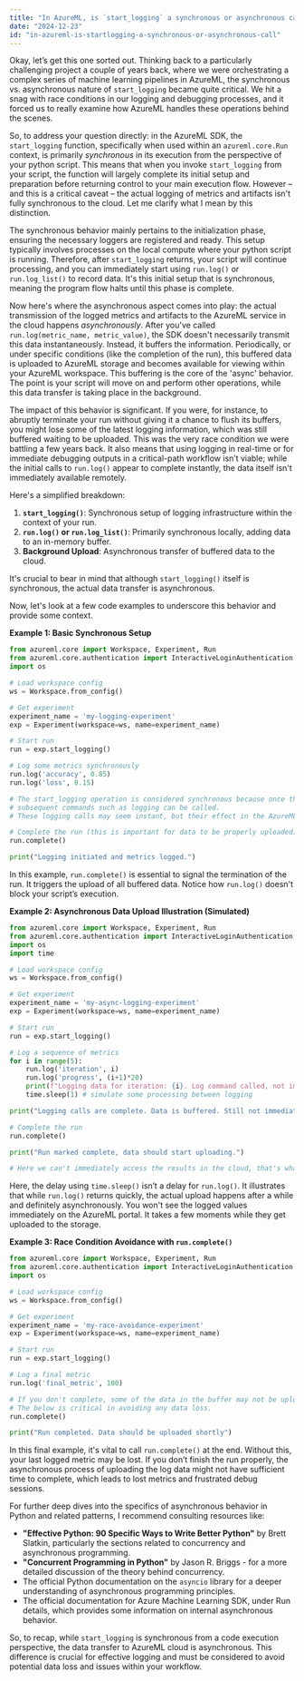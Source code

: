 ```yaml
---
title: "In AzureML, is `start_logging` a synchronous or asynchronous call?"
date: "2024-12-23"
id: "in-azureml-is-startlogging-a-synchronous-or-asynchronous-call"
---
```


Okay, let’s get this one sorted out. Thinking back to a particularly challenging project a couple of years back, where we were orchestrating a complex series of machine learning pipelines in AzureML, the synchronous vs. asynchronous nature of `start_logging` became quite critical. We hit a snag with race conditions in our logging and debugging processes, and it forced us to really examine how AzureML handles these operations behind the scenes.

So, to address your question directly: in the AzureML SDK, the `start_logging` function, specifically when used within an `azureml.core.Run` context, is primarily *synchronous* in its execution from the perspective of your python script. This means that when you invoke `start_logging` from your script, the function will largely complete its initial setup and preparation before returning control to your main execution flow. However – and this is a critical caveat – the actual logging of metrics and artifacts isn't fully synchronous to the cloud. Let me clarify what I mean by this distinction.

The synchronous behavior mainly pertains to the initialization phase, ensuring the necessary loggers are registered and ready. This setup typically involves processes on the local compute where your python script is running. Therefore, after `start_logging` returns, your script will continue processing, and you can immediately start using `run.log()` or `run.log_list()` to record data. It's this initial setup that is synchronous, meaning the program flow halts until this phase is complete.

Now here's where the asynchronous aspect comes into play: the actual transmission of the logged metrics and artifacts to the AzureML service in the cloud happens *asynchronously*. After you've called `run.log(metric_name, metric_value)`, the SDK doesn't necessarily transmit this data instantaneously. Instead, it buffers the information. Periodically, or under specific conditions (like the completion of the run), this buffered data is uploaded to AzureML storage and becomes available for viewing within your AzureML workspace. This buffering is the core of the 'async' behavior. The point is your script will move on and perform other operations, while this data transfer is taking place in the background.

The impact of this behavior is significant. If you were, for instance, to abruptly terminate your run without giving it a chance to flush its buffers, you might lose some of the latest logging information, which was still buffered waiting to be uploaded. This was the very race condition we were battling a few years back. It also means that using logging in real-time or for immediate debugging outputs in a critical-path workflow isn’t viable; while the initial calls to `run.log()` appear to complete instantly, the data itself isn't immediately available remotely.

Here's a simplified breakdown:

1.  **`start_logging()`**: Synchronous setup of logging infrastructure within the context of your run.
2.  **`run.log()` or `run.log_list()`**: Primarily synchronous locally, adding data to an in-memory buffer.
3.  **Background Upload**: Asynchronous transfer of buffered data to the cloud.

It's crucial to bear in mind that although `start_logging()` itself is synchronous, the actual data transfer is asynchronous.

Now, let's look at a few code examples to underscore this behavior and provide some context.

**Example 1: Basic Synchronous Setup**

```python
from azureml.core import Workspace, Experiment, Run
from azureml.core.authentication import InteractiveLoginAuthentication
import os

# Load workspace config
ws = Workspace.from_config()

# Get experiment
experiment_name = 'my-logging-experiment'
exp = Experiment(workspace=ws, name=experiment_name)

# Start run
run = exp.start_logging()

# Log some metrics synchronously
run.log('accuracy', 0.85)
run.log('loss', 0.15)

# The start_logging operation is considered synchronous because once the function returns,
# subsequent commands such as logging can be called.
# These logging calls may seem instant, but their effect in the AzureML cloud happens asynchronously

# Complete the run (this is important for data to be properly uploaded)
run.complete()

print("Logging initiated and metrics logged.")
```

In this example, `run.complete()` is essential to signal the termination of the run. It triggers the upload of all buffered data. Notice how `run.log()` doesn't block your script’s execution.

**Example 2: Asynchronous Data Upload Illustration (Simulated)**

```python
from azureml.core import Workspace, Experiment, Run
from azureml.core.authentication import InteractiveLoginAuthentication
import os
import time

# Load workspace config
ws = Workspace.from_config()

# Get experiment
experiment_name = 'my-async-logging-experiment'
exp = Experiment(workspace=ws, name=experiment_name)

# Start run
run = exp.start_logging()

# Log a sequence of metrics
for i in range(5):
    run.log('iteration', i)
    run.log('progress', (i+1)*20)
    print(f"Logging data for iteration: {i}. Log command called, not immediately available remotely.")
    time.sleep(1) # simulate some processing between logging

print("Logging calls are complete. Data is buffered. Still not immediately available on cloud.")

# Complete the run
run.complete()

print("Run marked complete, data should start uploading.")

# Here we can't immediately access the results in the cloud, that's what we mean by async.
```

Here, the delay using `time.sleep()` isn’t a delay for `run.log()`. It illustrates that while `run.log()` returns quickly, the actual upload happens after a while and definitely asynchronously. You won't see the logged values immediately on the AzureML portal. It takes a few moments while they get uploaded to the storage.

**Example 3: Race Condition Avoidance with `run.complete()`**

```python
from azureml.core import Workspace, Experiment, Run
from azureml.core.authentication import InteractiveLoginAuthentication
import os

# Load workspace config
ws = Workspace.from_config()

# Get experiment
experiment_name = 'my-race-avoidance-experiment'
exp = Experiment(workspace=ws, name=experiment_name)

# Start run
run = exp.start_logging()

# Log a final metric
run.log('final_metric', 100)

# If you don't complete, some of the data in the buffer may not be uploaded.
# The below is critical in avoiding any data loss.
run.complete()

print("Run completed. Data should be uploaded shortly")
```

In this final example, it's vital to call `run.complete()` at the end. Without this, your last logged metric may be lost. If you don’t finish the run properly, the asynchronous process of uploading the log data might not have sufficient time to complete, which leads to lost metrics and frustrated debug sessions.

For further deep dives into the specifics of asynchronous behavior in Python and related patterns, I recommend consulting resources like:

*   **"Effective Python: 90 Specific Ways to Write Better Python"** by Brett Slatkin, particularly the sections related to concurrency and asynchronous programming.
*  **"Concurrent Programming in Python"** by Jason R. Briggs - for a more detailed discussion of the theory behind concurrency.
*   The official Python documentation on the `asyncio` library for a deeper understanding of asynchronous programming principles.
*   The official documentation for Azure Machine Learning SDK, under Run details, which provides some information on internal asynchronous behavior.

So, to recap, while `start_logging` is synchronous from a code execution perspective, the data transfer to AzureML cloud is asynchronous. This difference is crucial for effective logging and must be considered to avoid potential data loss and issues within your workflow.

